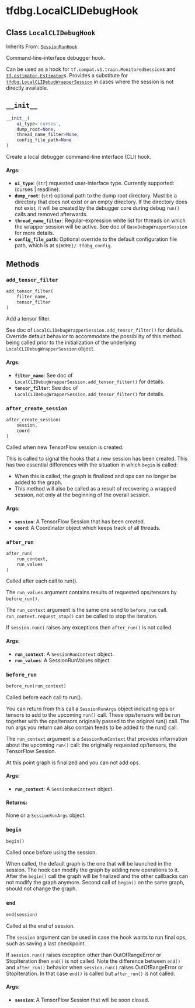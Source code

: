 <div itemscope itemtype="http://developers.google.com/ReferenceObject">
<meta itemprop="name" content="tfdbg.LocalCLIDebugHook" />
<meta itemprop="path" content="Stable" />
<meta itemprop="property" content="__init__"/>
<meta itemprop="property" content="add_tensor_filter"/>
<meta itemprop="property" content="after_create_session"/>
<meta itemprop="property" content="after_run"/>
<meta itemprop="property" content="before_run"/>
<meta itemprop="property" content="begin"/>
<meta itemprop="property" content="end"/>
</div>

# tfdbg.LocalCLIDebugHook

## Class `LocalCLIDebugHook`

Inherits From: [`SessionRunHook`](../tf/train/SessionRunHook.md)

Command-line-interface debugger hook.

Can be used as a hook for `tf.compat.v1.train.MonitoredSession`s and
<a href="../tf/estimator/Estimator.md"><code>tf.estimator.Estimator</code></a>s. Provides a substitute for
<a href="../tfdbg/LocalCLIDebugWrapperSession.md"><code>tfdbg.LocalCLIDebugWrapperSession</code></a> in cases where the session is not directly
available.

<h2 id="__init__"><code>__init__</code></h2>

``` python
__init__(
    ui_type='curses',
    dump_root=None,
    thread_name_filter=None,
    config_file_path=None
)
```

Create a local debugger command-line interface (CLI) hook.

#### Args:

* <b>`ui_type`</b>: (`str`) requested user-interface type. Currently supported:
    (curses | readline).
* <b>`dump_root`</b>: (`str`) optional path to the dump root directory. Must be a
    directory that does not exist or an empty directory. If the directory
    does not exist, it will be created by the debugger core during debug
    `run()` calls and removed afterwards.
* <b>`thread_name_filter`</b>: Regular-expression white list for threads on which the
    wrapper session will be active. See doc of `BaseDebugWrapperSession` for
    more details.
* <b>`config_file_path`</b>: Optional override to the default configuration file
    path, which is at `${HOME}/.tfdbg_config`.



## Methods

<h3 id="add_tensor_filter"><code>add_tensor_filter</code></h3>

``` python
add_tensor_filter(
    filter_name,
    tensor_filter
)
```

Add a tensor filter.

See doc of `LocalCLIDebugWrapperSession.add_tensor_filter()` for details.
Override default behavior to accommodate the possibility of this method
being
called prior to the initialization of the underlying
`LocalCLIDebugWrapperSession` object.

#### Args:

* <b>`filter_name`</b>: See doc of `LocalCLIDebugWrapperSession.add_tensor_filter()`
    for details.
* <b>`tensor_filter`</b>: See doc of
    `LocalCLIDebugWrapperSession.add_tensor_filter()` for details.

<h3 id="after_create_session"><code>after_create_session</code></h3>

``` python
after_create_session(
    session,
    coord
)
```

Called when new TensorFlow session is created.

This is called to signal the hooks that a new session has been created. This
has two essential differences with the situation in which `begin` is called:

* When this is called, the graph is finalized and ops can no longer be added
    to the graph.
* This method will also be called as a result of recovering a wrapped
    session, not only at the beginning of the overall session.

#### Args:

* <b>`session`</b>: A TensorFlow Session that has been created.
* <b>`coord`</b>: A Coordinator object which keeps track of all threads.

<h3 id="after_run"><code>after_run</code></h3>

``` python
after_run(
    run_context,
    run_values
)
```

Called after each call to run().

The `run_values` argument contains results of requested ops/tensors by
`before_run()`.

The `run_context` argument is the same one send to `before_run` call.
`run_context.request_stop()` can be called to stop the iteration.

If `session.run()` raises any exceptions then `after_run()` is not called.

#### Args:

* <b>`run_context`</b>: A `SessionRunContext` object.
* <b>`run_values`</b>: A SessionRunValues object.

<h3 id="before_run"><code>before_run</code></h3>

``` python
before_run(run_context)
```

Called before each call to run().

You can return from this call a `SessionRunArgs` object indicating ops or
tensors to add to the upcoming `run()` call.  These ops/tensors will be run
together with the ops/tensors originally passed to the original run() call.
The run args you return can also contain feeds to be added to the run()
call.

The `run_context` argument is a `SessionRunContext` that provides
information about the upcoming `run()` call: the originally requested
op/tensors, the TensorFlow Session.

At this point graph is finalized and you can not add ops.

#### Args:

* <b>`run_context`</b>: A `SessionRunContext` object.


#### Returns:

None or a `SessionRunArgs` object.

<h3 id="begin"><code>begin</code></h3>

``` python
begin()
```

Called once before using the session.

When called, the default graph is the one that will be launched in the
session.  The hook can modify the graph by adding new operations to it.
After the `begin()` call the graph will be finalized and the other callbacks
can not modify the graph anymore. Second call of `begin()` on the same
graph, should not change the graph.

<h3 id="end"><code>end</code></h3>

``` python
end(session)
```

Called at the end of session.

The `session` argument can be used in case the hook wants to run final ops,
such as saving a last checkpoint.

If `session.run()` raises exception other than OutOfRangeError or
StopIteration then `end()` is not called.
Note the difference between `end()` and `after_run()` behavior when
`session.run()` raises OutOfRangeError or StopIteration. In that case
`end()` is called but `after_run()` is not called.

#### Args:

* <b>`session`</b>: A TensorFlow Session that will be soon closed.




